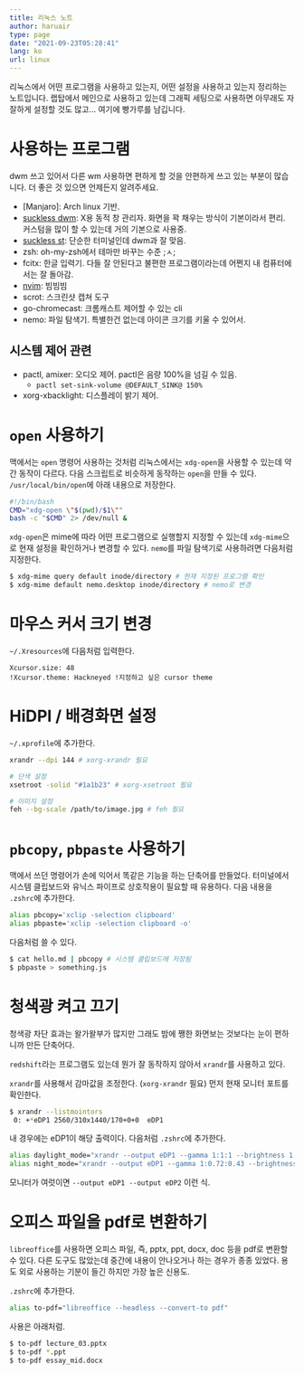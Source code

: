 ```yaml
---
title: 리눅스 노트
author: haruair
type: page
date: "2021-09-23T05:28:41"
lang: ko
url: linux
---
```


리눅스에서 어떤 프로그램을 사용하고 있는지, 어떤 설정을 사용하고 있는지 정리하는 노트입니다. 랩탑에서 메인으로 사용하고 있는데 그래픽 세팅으로 사용하면 아무래도 자잘하게 설정할 것도 많고... 여기에 빵가루를 남깁니다.

# 사용하는 프로그램

dwm 쓰고 있어서 다른 wm 사용하면 편하게 할 것을 안편하게 쓰고 있는 부분이 많습니다. 더 좋은 것 있으면 언제든지 알려주세요.

- [Manjaro]: Arch linux 기반.
- [suckless dwm](https://dwm.suckless.org/): X용 동적 창 관리자. 화면을 꽉 채우는 방식이 기본이라서 편리. 커스텀을 많이 할 수 있는데 거의 기본으로 사용중.
- [suckless st](https://st.suckless.org/): 단순한 터미널인데 dwm과 잘 맞음.
- zsh: oh-my-zsh에서 테마만 바꾸는 수준 ;ㅅ;
- fcitx: 한글 입력기. 다들 잘 안된다고 불편한 프로그램이라는데 어쩐지 내 컴퓨터에서는 잘 돌아감.
- [nvim](https://neovim.io/): 빔빔빔
- scrot: 스크린샷 캡쳐 도구
- go-chromecast: 크롬캐스트 제어할 수 있는 cli
- nemo: 파일 탐색기. 특별한건 없는데 아이콘 크기를 키울 수 있어서.

## 시스템 제어 관련

- pactl, amixer: 오디오 제어. pactl은 음량 100%을 넘길 수 있음.
    - `pactl set-sink-volume @DEFAULT_SINK@ 150%`
- xorg-xbacklight: 디스플레이 밝기 제어.

# `open` 사용하기

맥에서는 `open` 명령어 사용하는 것처럼 리눅스에서는 `xdg-open`을 사용할 수 있는데 약간 동작이 다르다. 다음 스크립트로 비슷하게 동작하는 `open`을 만들 수 있다. `/usr/local/bin/open`에 아래 내용으로 저장한다.

```sh
#!/bin/bash
CMD="xdg-open \"$(pwd)/$1\""
bash -c "$CMD" 2> /dev/null &
```

`xdg-open`은 mime에 따라 어떤 프로그램으로 실행할지 지정할 수 있는데 `xdg-mime`으로 현재 설정을 확인하거나 변경할 수 있다. `nemo`를 파일 탐색기로 사용하려면 다음처럼 지정한다.

```bash
$ xdg-mime query default inode/directory # 현재 지정된 프로그램 확인
$ xdg-mime default nemo.desktop inode/directory # nemo로 변경
```

# 마우스 커서 크기 변경

`~/.Xresources`에 다음처럼 입력한다.

```
Xcursor.size: 48
!Xcursor.theme: Hackneyed !지정하고 싶은 cursor theme
```

# HiDPI / 배경화면 설정

`~/.xprofile`에 추가한다.

```bash
xrandr --dpi 144 # xorg-xrandr 필요

# 단색 설정
xsetroot -solid "#1a1b23" # xorg-xsetroot 필요

# 이미지 설정
feh --bg-scale /path/to/image.jpg # feh 필요
```

# `pbcopy`, `pbpaste` 사용하기

맥에서 쓰던 명령어가 손에 익어서 똑같은 기능을 하는 단축어를 만들었다. 터미널에서 시스템 클립보드와 유닉스 파이프로 상호작용이 필요할 때 유용하다. 다음 내용을 `.zshrc`에 추가한다.

```bash
alias pbcopy='xclip -selection clipboard'
alias pbpaste='xclip -selection clipboard -o'
```

다음처럼 쓸 수 있다.

```bash
$ cat hello.md | pbcopy # 시스템 클립보드에 저장됨
$ pbpaste > something.js
```

# 청색광 켜고 끄기

청색광 차단 효과는 왈가왈부가 많지만 그래도 밤에 쨍한 화면보는 것보다는 눈이 편하니까 만든 단축어다.

`redshift`라는 프로그램도 있는데 뭔가 잘 동작하지 않아서 `xrandr`를 사용하고 있다.

`xrandr`를 사용해서 감마값을 조정한다. (`xorg-xrandr` 필요) 먼저 현재 모니터 포트를 확인한다.

```bash
$ xrandr --listmointors
 0: +*eDP1 2560/310x1440/170+0+0  eDP1
```

내 경우에는 eDP1이 해당 출력이다. 다음처럼 `.zshrc`에 추가한다.

```bash
alias daylight_mode="xrandr --output eDP1 --gamma 1:1:1 --brightness 1.0"
alias night_mode="xrandr --output eDP1 --gamma 1:0.72:0.43 --brightness 0.55"
```

모니터가 여럿이면 `--output eDP1 --output eDP2` 이런 식.

# 오피스 파일을 pdf로 변환하기

`libreoffice`를 사용하면 오피스 파일, 즉, pptx, ppt, docx, doc 등을 pdf로 변환할 수 있다. 다른 도구도 많았는데 중간에 내용이 안나오거나 하는 경우가 종종 있었다. 용도 외로 사용하는 기분이 들긴 하지만 가장 높은 신용도.

`.zshrc`에 추가한다.

```bash
alias to-pdf="libreoffice --headless --convert-to pdf"
```

사용은 아래처럼.

```bash
$ to-pdf lecture_03.pptx
$ to-pdf *.ppt
$ to-pdf essay_mid.docx
```

